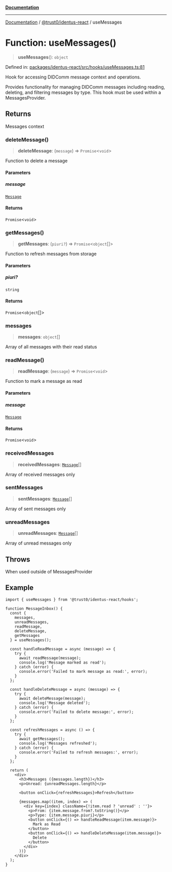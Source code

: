[**Documentation**](../../../README.md)

***

[Documentation](../../../README.md) / [@trust0/identus-react](../README.md) / useMessages

# Function: useMessages()

> **useMessages**(): `object`

Defined in: [packages/identus-react/src/hooks/useMessages.ts:81](https://github.com/trust0-project/identus/blob/dc8c601daaa5f243d4c134b8277c8a5c02ce6c45/packages/identus-react/src/hooks/useMessages.ts#L81)

Hook for accessing DIDComm message context and operations.

Provides functionality for managing DIDComm messages including reading, deleting,
and filtering messages by type. This hook must be used within a MessagesProvider.

## Returns

Messages context

### deleteMessage()

> **deleteMessage**: (`message`) => `Promise`\<`void`\>

Function to delete a message

#### Parameters

##### message

[`Message`](https://github.com/hyperledger-identus/sdk-ts/blob/main/docs/sdk/modules.md)

#### Returns

`Promise`\<`void`\>

### getMessages()

> **getMessages**: (`piuri?`) => `Promise`\<`object`[]\>

Function to refresh messages from storage

#### Parameters

##### piuri?

`string`

#### Returns

`Promise`\<`object`[]\>

### messages

> **messages**: `object`[]

Array of all messages with their read status

### readMessage()

> **readMessage**: (`message`) => `Promise`\<`void`\>

Function to mark a message as read

#### Parameters

##### message

[`Message`](https://github.com/hyperledger-identus/sdk-ts/blob/main/docs/sdk/modules.md)

#### Returns

`Promise`\<`void`\>

### receivedMessages

> **receivedMessages**: [`Message`](https://github.com/hyperledger-identus/sdk-ts/blob/main/docs/sdk/modules.md)[]

Array of received messages only

### sentMessages

> **sentMessages**: [`Message`](https://github.com/hyperledger-identus/sdk-ts/blob/main/docs/sdk/modules.md)[]

Array of sent messages only

### unreadMessages

> **unreadMessages**: [`Message`](https://github.com/hyperledger-identus/sdk-ts/blob/main/docs/sdk/modules.md)[]

Array of unread messages only

## Throws

When used outside of MessagesProvider

## Example

```tsx
import { useMessages } from '@trust0/identus-react/hooks';

function MessageInbox() {
  const { 
    messages, 
    unreadMessages, 
    readMessage, 
    deleteMessage,
    getMessages 
  } = useMessages();
  
  const handleReadMessage = async (message) => {
    try {
      await readMessage(message);
      console.log('Message marked as read');
    } catch (error) {
      console.error('Failed to mark message as read:', error);
    }
  };
  
  const handleDeleteMessage = async (message) => {
    try {
      await deleteMessage(message);
      console.log('Message deleted');
    } catch (error) {
      console.error('Failed to delete message:', error);
    }
  };
  
  const refreshMessages = async () => {
    try {
      await getMessages();
      console.log('Messages refreshed');
    } catch (error) {
      console.error('Failed to refresh messages:', error);
    }
  };
  
  return (
    <div>
      <h3>Messages ({messages.length})</h3>
      <p>Unread: {unreadMessages.length}</p>
      
      <button onClick={refreshMessages}>Refresh</button>
      
      {messages.map((item, index) => (
        <div key={index} className={!item.read ? 'unread' : ''}>
          <p>From: {item.message.from?.toString()}</p>
          <p>Type: {item.message.piuri}</p>
          <button onClick={() => handleReadMessage(item.message)}>
            Mark as Read
          </button>
          <button onClick={() => handleDeleteMessage(item.message)}>
            Delete
          </button>
        </div>
      ))}
    </div>
  );
}
```
